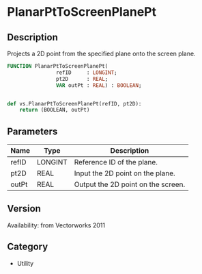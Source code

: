 # PlanarPtToScreenPlanePt

## Description
Projects a 2D point from the specified plane onto the screen plane.

```pascal
FUNCTION PlanarPtToScreenPlanePt(
				refID     : LONGINT;
				pt2D      : REAL;
				VAR outPt : REAL) : BOOLEAN;
```

```python

def vs.PlanarPtToScreenPlanePt(refID, pt2D):
    return (BOOLEAN, outPt)
```

## Parameters
|Name|Type|Description|
|---|---|---|
|refID|LONGINT|Reference ID of the plane.|
|pt2D|REAL|Input the 2D point on the plane.|
|outPt|REAL|Output the 2D point on the screen.|

## Version
Availability: from Vectorworks 2011
## Category
* Utility

